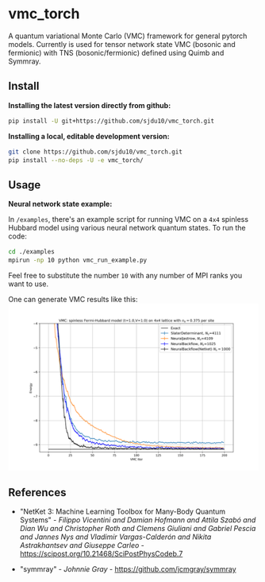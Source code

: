 # vmc_torch

A quantum variational Monte Carlo (VMC) framework for general pytorch models. Currently is used for tensor network state VMC (bosonic and fermionic) with TNS (bosonic/fermionic) defined using Quimb and Symmray.

## Install

**Installing the latest version directly from github:**

```bash
pip install -U git+https://github.com/sjdu10/vmc_torch.git
```

**Installing a local, editable development version:**

```bash
git clone https://github.com/sjdu10/vmc_torch.git
pip install --no-deps -U -e vmc_torch/
```

## Usage

**Neural network state example:**

In `/examples`, there's an example script for running VMC on a `4x4` spinless Hubbard model using various neural network quantum states.
To run the code: 
```bash
cd ./examples
mpirun -np 10 python vmc_run_example.py
```
Feel free to substitute the number `10` with any number of MPI ranks you want to use.

One can generate VMC results like this:
![VMC_energy](./docs/pics/VMC_energy.png)


## References
- "NetKet 3: Machine Learning Toolbox for Many-Body Quantum Systems" - *Filippo Vicentini and Damian Hofmann and Attila Szabó and Dian Wu and Christopher Roth and Clemens Giuliani and Gabriel Pescia and Jannes Nys and Vladimir Vargas-Calderón and Nikita Astrakhantsev and Giuseppe Carleo* - https://scipost.org/10.21468/SciPostPhysCodeb.7

- "symmray" - *Johnnie Gray* - https://github.com/jcmgray/symmray